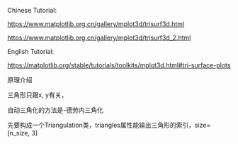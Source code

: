Chinese Tutorial: 

https://www.matplotlib.org.cn/gallery/mplot3d/trisurf3d.html

https://www.matplotlib.org.cn/gallery/mplot3d/trisurf3d_2.html



English Tutorial:

https://matplotlib.org/stable/tutorials/toolkits/mplot3d.html#tri-surface-plots



原理介绍



三角形只跟x, y有关，

自动三角化的方法是-德劳内三角化



先要构成一个Triangulation类，triangles属性能输出三角形的索引，size=[n_size, 3]

